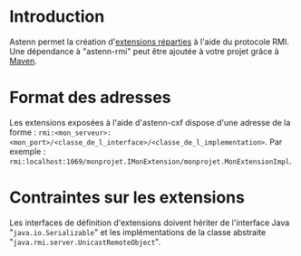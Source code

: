 # Introduction #

Astenn permet la création d'[extensions réparties](ExtensionsReparties.md) à l'aide du protocole RMI. Une dépendance à "astenn-rmi" peut être ajoutée à votre projet grâce à [Maven](Maven.md).

# Format des adresses #
Les extensions exposées à l'aide d'astenn-cxf dispose d'une adresse de la forme : `rmi:<mon_serveur>:<mon_port>/<classe_de_l_interface>/<classe_de_l_implementation>`. Par exemple : `rmi:localhost:1069/monprojet.IMonExtension/monprojet.MonExtensionImpl`.

# Contraintes sur les extensions #
Les interfaces de définition d'extensions doivent hériter de l'interface Java "`java.io.Serializable`" et les implémentations de la classe abstraite "`java.rmi.server.UnicastRemoteObject`".